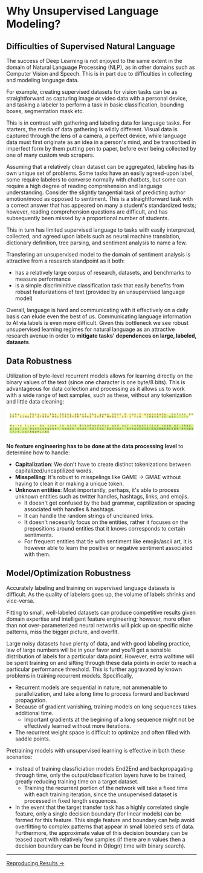 # Why Unsupervised Language Modeling?
## Difficulties of Supervised Natural Language
The success of Deep Learning is not enjoyed to the same extent in the domain of Natural Language Processing (NLP), as in other domains such as Computer Vision and Speech. This is in part due to difficulties in collecting and modeling language data.

For example, creating supervised datasets for vision tasks can be as straightforward as capturing image or video data with a personal device, and tasking a labeler to perform a task in basic classification, bounding boxes, segmentation mask etc.

This is in contrast with gathering and labeling data for language tasks. For starters, the media of data gathering is wildly different. Visual data is captured through the lens of a camera, a perfect device, while language data must first originate as an idea in a person's mind, and be transcribed in imperfect form by them putting pen to paper, before ever being collected by one of many custom web scrapers. 

Assuming that a relatively clean dataset can be aggregated, labeling has its own unique set of problems. Some tasks have an easily agreed-upon label, some require labelers to converse normally with chatbots, but some can require a high degree of reading comprehension and language understanding. Consider the slightly tangential task of predicting author emotion/mood as opposed to sentiment. This is a straightforward task with a correct answer that has appeared on many a student's standardized tests; however, reading comprehension questions are difficult, and has subsequently been missed by a proportional number of students.

This in turn has limited supervised language to tasks with easily interpreted, collected, and agreed upon labels such as neural machine translation, dictionary definition, tree parsing, and sentiment analysis to name a few.

Transfering an unsupervised model to the domain of sentiment analysis is attractive from a research standpoint as it both:
 * has a relatively large corpus of research, datasets, and benchmarks to measure performance
 * is a simple discriminitive classification task that easily benefits from robust featurizations of text (provided by an unsupervised language model)

Overall, language is hard and communicating with it effectively on a daily basis can elude even the best of us. Communicating language information to AI via labels is even more difficult. Given this bottleneck we see robust unsupervised learning regimes for natural language as an attractive research avenue in order to **mitigate tasks' dependences on large, labeled, datasets**.  

## Data Robustness 
Utilization of byte-level recurrent models allows for learning directly on the binary values of the text (since one character is one byte/8 bits). This is advantageous for data collection and processing as it allows us to work with a wide range of text samples, such as these, without any tokenization and little data cleaning:
 
![Robustness examples](../figures/errors.png "Activation heatmap for erroneous sentiment samples")
 
**No feature engineering has to be done at the data processing level** to determine how to handle:
 * **Capitalization**: We don't have to create distinct tokenizations between capitalized/uncaptilized words. 
 * **Misspelling**: It's robust to misspelings like GAME -> GMAE without having to clean it or making a unique token.
 * **Unknown entities**: Most importantly, perhaps, it's able to process unknown entities such as twitter handles, hashtags, links, and emojis. 
   * It doesn't get confused by the bad grammar, captilization or spacing associated with handles & hashtags. 
   * It can handle the random strings of uncleaned links. 
   * It doesn't necesarily focus on the entities, rather it focuses on the prepositions around entities that it knows corresponds to certain sentiments. 
   * For frequent entities that tie with sentiment like emojis/ascii art, it is however able to learn the positive or negative sentiment associated with them.

## Model/Optimization Robustness
Accurately labeling and training on supervised language datasets is difficult. As the quality of labelers goes up, the volume of labels shrinks and vice-versa. 

Fitting to small, well-labeled datasets can produce competitive results given domain expertise and intelligent feature engineering; however, more often than not over-parameterized neural networks will pick up on specific niche patterns, miss the bigger picture, and overfit. 

Large noisy datasets have plenty of data, and with good labeling practice, law of large numbers will be in your favor and you'll get a sensible distribution of labels for a particular data point. However, extra walltime will be spent training on and sifting through these data points in order to reach a particular performance threshold. This is further aggravated by known problems in training recurrent models. Specifically,
 * Recurrent models are sequential in nature, not ammenable to parallelization, and take a long time to process forward and backward propagation.
 * Because of gradient vanishing, training models on long sequences takes additional time. 
   * Important gradients at the begining of a long sequence might not be effectively learned without more iterations.
 * The recurrent weight space is difficult to optimize and often filled with saddle points.

Pretraining models with unsupervised learning is effective in both these scenarios:
 * Instead of training classficiation models End2End and backpropagating through time, only the output/classification layers have to be trained, greatly reducing training time on a target dataset.
   * Training the recurrent portion of the network will take a fixed time with each training iteration, since the unsupervised dataset is processed in fixed length sequences.
 * In the event that the target transfer task has a highly correlated single feature, only a single decision boundary (for linear models) can be formed for this feature. This single feature and boundary can help avoid overfitting to complex patterns that appear in small labeled sets of data. Furthermore, the approximate value of this decision boundary can be teased apart with relatively few samples (if there are n values then a decision boundary can be found in O(logn) time with binary search).

-----

[Reproducing Results ->](./reproduction.md) 